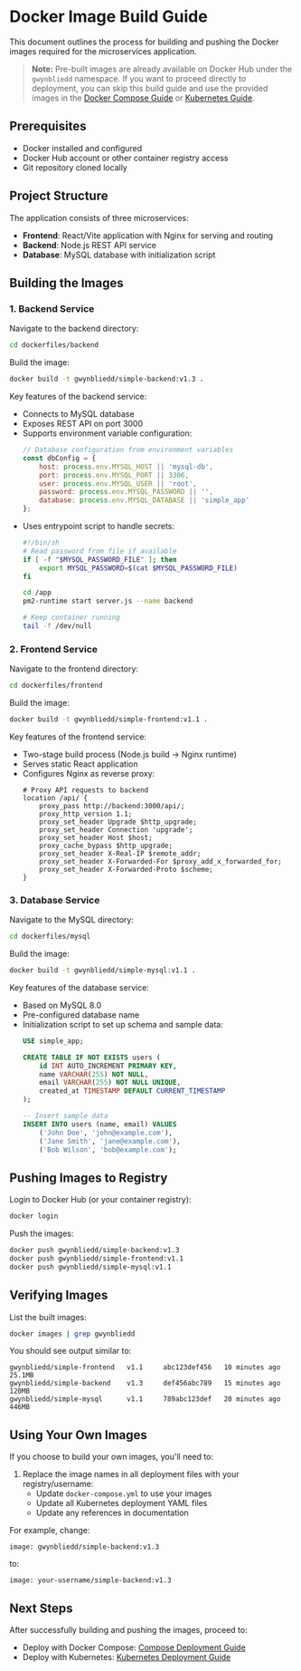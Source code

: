 # Docker Image Build Guide

This document outlines the process for building and pushing the Docker images required for the microservices application.

> **Note:** Pre-built images are already available on Docker Hub under the `gwynbliedd` namespace. If you want to proceed directly to deployment, you can skip this build guide and use the provided images in the [Docker Compose Guide](../docker-compose/compose.md) or [Kubernetes Guide](../k8s/kubernetes_build.md).

## Prerequisites

- Docker installed and configured
- Docker Hub account or other container registry access
- Git repository cloned locally

## Project Structure

The application consists of three microservices:
- **Frontend**: React/Vite application with Nginx for serving and routing
- **Backend**: Node.js REST API service 
- **Database**: MySQL database with initialization script

## Building the Images

### 1. Backend Service

Navigate to the backend directory:

```bash
cd dockerfiles/backend
```

Build the image:

```bash
docker build -t gwynbliedd/simple-backend:v1.3 .
```

Key features of the backend service:
- Connects to MySQL database
- Exposes REST API on port 3000
- Supports environment variable configuration:
  ```javascript
  // Database configuration from environment variables
  const dbConfig = {
      host: process.env.MYSQL_HOST || 'mysql-db',
      port: process.env.MYSQL_PORT || 3306,
      user: process.env.MYSQL_USER || 'root',
      password: process.env.MYSQL_PASSWORD || '',
      database: process.env.MYSQL_DATABASE || 'simple_app'
  };
  ```
- Uses entrypoint script to handle secrets:
  ```bash
  #!/bin/sh
  # Read password from file if available
  if [ -f "$MYSQL_PASSWORD_FILE" ]; then
      export MYSQL_PASSWORD=$(cat $MYSQL_PASSWORD_FILE)
  fi
  
  cd /app
  pm2-runtime start server.js --name backend
  
  # Keep container running
  tail -f /dev/null
  ```

### 2. Frontend Service

Navigate to the frontend directory:

```bash
cd dockerfiles/frontend
```

Build the image:

```bash
docker build -t gwynbliedd/simple-frontend:v1.1 .
```

Key features of the frontend service:
- Two-stage build process (Node.js build → Nginx runtime)
- Serves static React application
- Configures Nginx as reverse proxy:
  ```nginx
  # Proxy API requests to backend
  location /api/ {
      proxy_pass http://backend:3000/api/;
      proxy_http_version 1.1;
      proxy_set_header Upgrade $http_upgrade;
      proxy_set_header Connection 'upgrade';
      proxy_set_header Host $host;
      proxy_cache_bypass $http_upgrade;
      proxy_set_header X-Real-IP $remote_addr;
      proxy_set_header X-Forwarded-For $proxy_add_x_forwarded_for;
      proxy_set_header X-Forwarded-Proto $scheme;
  }
  ```

### 3. Database Service

Navigate to the MySQL directory:

```bash
cd dockerfiles/mysql
```

Build the image:

```bash
docker build -t gwynbliedd/simple-mysql:v1.1 .
```

Key features of the database service:
- Based on MySQL 8.0
- Pre-configured database name
- Initialization script to set up schema and sample data:
  ```sql
  USE simple_app;
  
  CREATE TABLE IF NOT EXISTS users (
      id INT AUTO_INCREMENT PRIMARY KEY,
      name VARCHAR(255) NOT NULL,
      email VARCHAR(255) NOT NULL UNIQUE,
      created_at TIMESTAMP DEFAULT CURRENT_TIMESTAMP
  );
  
  -- Insert sample data
  INSERT INTO users (name, email) VALUES
      ('John Doe', 'john@example.com'),
      ('Jane Smith', 'jane@example.com'),
      ('Bob Wilson', 'bob@example.com');
  ```

## Pushing Images to Registry

Login to Docker Hub (or your container registry):

```bash
docker login
```

Push the images:

```bash
docker push gwynbliedd/simple-backend:v1.3
docker push gwynbliedd/simple-frontend:v1.1
docker push gwynbliedd/simple-mysql:v1.1
```

## Verifying Images

List the built images:

```bash
docker images | grep gwynbliedd
```

You should see output similar to:
```
gwynbliedd/simple-frontend   v1.1     abc123def456   10 minutes ago   25.1MB
gwynbliedd/simple-backend    v1.3     def456abc789   15 minutes ago   120MB
gwynbliedd/simple-mysql      v1.1     789abc123def   20 minutes ago   446MB
```

## Using Your Own Images

If you choose to build your own images, you'll need to:

1. Replace the image names in all deployment files with your registry/username:
   - Update `docker-compose.yml` to use your images
   - Update all Kubernetes deployment YAML files
   - Update any references in documentation

For example, change:
```
image: gwynbliedd/simple-backend:v1.3
```
to:
```
image: your-username/simple-backend:v1.3
```

## Next Steps

After successfully building and pushing the images, proceed to:
- Deploy with Docker Compose: [Compose Deployment Guide](../docker-compose/compose.md)
- Deploy with Kubernetes: [Kubernetes Deployment Guide](../k8s/kubernetes_build.md)